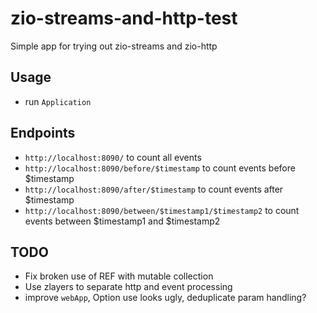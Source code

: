# zio-streams-and-http-test

Simple app for trying out zio-streams and zio-http

## Usage
- run `Application`
  
## Endpoints
- `http://localhost:8090/` to count all events
- `http://localhost:8090/before/$timestamp` to count events before $timestamp
- `http://localhost:8090/after/$timestamp` to count events after $timestamp
- `http://localhost:8090/between/$timestamp1/$timestamp2` to count events between $timestamp1 and $timestamp2

## TODO
- Fix broken use of REF with mutable collection
- Use zlayers to separate http and event processing
- improve `webApp`, Option use looks ugly, deduplicate param handling?